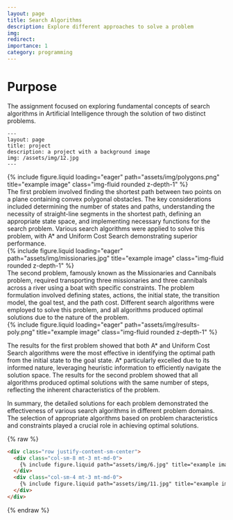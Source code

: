 ```yaml
---
layout: page
title: Search Algorithms
description: Explore different approaches to solve a problem
img: 
redirect:
importance: 1
category: programming
---
```


<H1>Purpose</H1>

The assignment focused on exploring fundamental concepts of search algorithms in Artificial Intelligence through the solution of two distinct problems.

    ---
    layout: page
    title: project
    description: a project with a background image
    img: /assets/img/12.jpg
    ---

<div class="row">
    <div class="col-sm mt-3 mt-md-0">
        {% include figure.liquid loading="eager" path="assets/img/polygons.png" title="example image" class="img-fluid rounded z-depth-1" %}
    </div>
</div>
<div class="caption">
    The first problem involved finding the shortest path between two points on a plane containing convex polygonal obstacles. The key considerations included determining the number of states and paths, understanding the necessity of straight-line segments in the shortest path, defining an appropriate state space, and implementing necessary functions for the search problem. Various search algorithms were applied to solve this problem, with A* and Uniform Cost Search demonstrating superior performance.
</div>

<div class="row">
    <div class="col-sm mt-3 mt-md-0">
        {% include figure.liquid loading="eager" path="assets/img/missionaries.jpg" title="example image" class="img-fluid rounded z-depth-1" %}
    </div>
</div>
<div class="caption">
    The second problem, famously known as the Missionaries and Cannibals problem, required transporting three missionaries and three cannibals across a river using a boat with specific constraints. The problem formulation involved defining states, actions, the initial state, the transition model, the goal test, and the path cost. Different search algorithms were employed to solve this problem, and all algorithms produced optimal solutions due to the nature of the problem.
</div>

<div class="row">
    <div class="col-sm mt-3 mt-md-0">
        {% include figure.liquid loading="eager" path="assets/img/results-poly.png" title="example image" class="img-fluid rounded z-depth-1" %}
    </div>
</div>

The results for the first problem showed that both A* and Uniform Cost Search algorithms were the most effective in identifying the optimal path from the initial state to the goal state. A* particularly excelled due to its informed nature, leveraging heuristic information to efficiently navigate the solution space. The results for the second problem showed that all algorithms produced optimal solutions with the same number of steps, reflecting the inherent characteristics of the problem.

In summary, the detailed solutions for each problem demonstrated the effectiveness of various search algorithms in different problem domains. The selection of appropriate algorithms based on problem characteristics and constraints played a crucial role in achieving optimal solutions.

{% raw %}

```html
<div class="row justify-content-sm-center">
  <div class="col-sm-8 mt-3 mt-md-0">
    {% include figure.liquid path="assets/img/6.jpg" title="example image" class="img-fluid rounded z-depth-1" %}
  </div>
  <div class="col-sm-4 mt-3 mt-md-0">
    {% include figure.liquid path="assets/img/11.jpg" title="example image" class="img-fluid rounded z-depth-1" %}
  </div>
</div>
```

{% endraw %}
